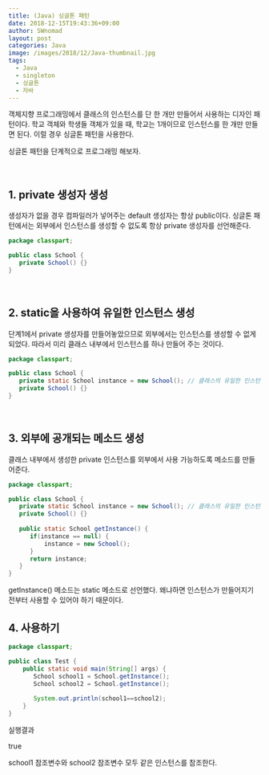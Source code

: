 ```yaml
---
title: (Java) 싱글톤 패턴
date: 2018-12-15T19:43:36+09:00
author: SWnomad
layout: post
categories: Java
image: /images/2018/12/Java-thumbnail.jpg
tags:
  - Java
  - singleton
  - 싱글톤
  - 자바
---
```

객체지향 프로그래밍에서 클래스의 인스턴스를 단 한 개만 만들어서 사용하는 디자인 패턴이다. 학교 객체와 학생들 객체가 있을 때, 학교는 1개이므로 인스턴스를 한 개만 만들면 된다. 이럴 경우 싱글톤 패턴을 사용한다.

싱글톤 패턴을 단계적으로 프로그래밍 해보자.

&nbsp;

## 1. private 생성자 생성

생성자가 없을 경우 컴파일러가 넣어주는 default 생성자는 항상 public이다. 싱글톤 패턴에서는 외부에서 인스턴스를 생성할 수 없도록 항상 private 생성자를 선언해준다.

~~~ java
package classpart;

public class School {
   private School() {}
}
~~~

&nbsp;

## 2. static을 사용하여 유일한 인스턴스 생성

단계1에서 private 생성자를 만들어놓았으므로 외부에서는 인스턴스를 생성할 수 없게 되었다. 따라서 미리 클래스 내부에서 인스턴스를 하나 만들어 주는 것이다.

~~~ java
package classpart;

public class School {
   private static School instance = new School(); // 클래스의 유일한 인스턴스
   private School() {}
}
~~~

&nbsp;

## 3. 외부에 공개되는 메소드 생성

클래스 내부에서 생성한 private 인스턴스를 외부에서 사용 가능하도록 메소드를 만들어준다.

~~~ java
package classpart;

public class School {
   private static School instance = new School(); // 클래스의 유일한 인스턴스
   private School() {}
   
   public static School getInstance() {
      if(instance == null) {
          instance = new School();
      }
      return instance;
   }
}
~~~

getInstance() 메소드는 static 메소드로 선언했다. 왜냐하면 인스턴스가 만들어지기 전부터 사용할 수 있어야 하기 때문이다.

## 4. 사용하기

~~~ java
package classpart;

public class Test {
    public static void main(String[] args) {
       School school1 = School.getInstance();
       School school2 = School.getInstance();
       
       System.out.println(school1==school2);
    }
}
~~~

실행결과

true

school1 참조변수와 school2 참조변수 모두 같은 인스턴스를 참조한다.